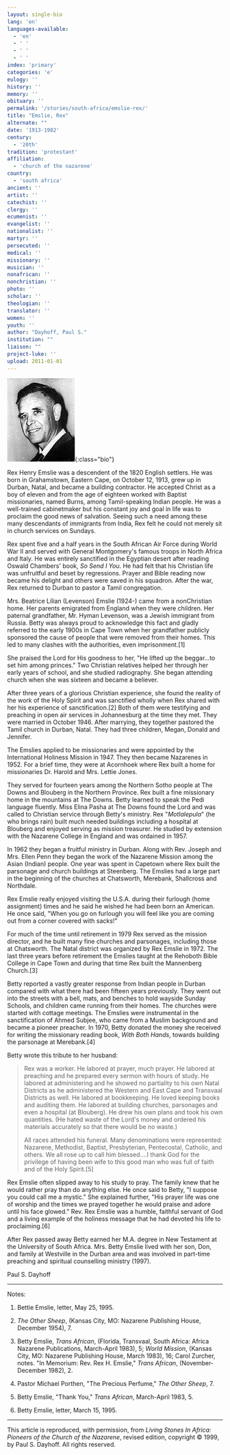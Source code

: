 ```yaml
---
layout: single-bio
lang: 'en'
languages-available:
  - 'en'
  - ' '
  - ' '
  - ' '
index: 'primary'
categories: 'e'
eulogy: ''
history: ''
memory: ''
obituary: ''
permalink: '/stories/south-africa/emslie-rex/'
title: "Emslie, Rex"
alternate: ""
date: '1913-1982'
century:
  - '20th'
tradition: 'protestant'
affiliation:
  - 'church of the nazarene'
country:
  - 'south africa'
ancient: ''
artist: ''
catechist: ''
clergy: ''
ecumenist: ''
evangelist: ''
nationalist: ''
martyr: ''
persecuted: ''
medical: ''
missionary: ''
musician: ''
nonafrican: ''
nonchristian: ''
photo: ''
scholar: ''
theologian: ''
translator: ''
women: ''
youth: ''
author: "Dayhoff, Paul S."
institution: ""
liaison: ""
project-luke: ''
upload: 2011-01-01
---
```


![Rex Emslie](/images/bio-pics/southafrica/emslie-rex/emslie_rex.jpg){:class="bio"}

Rex Henry Emslie was a descendent of the 1820 English settlers.  He was born in Grahamstown, Eastern Cape, on October 12, 1913, grew up in Durban, Natal, and became a building contractor.  He accepted Christ as a boy of eleven and from the age of eighteen worked with Baptist missionaries, named Burns, among Tamil-speaking Indian people.  He was a well-trained cabinetmaker but his constant joy and goal in life was to proclaim the good news of salvation.  Seeing such a need among these many descendants of immigrants from India, Rex felt he could not merely sit in church services on Sundays.

Rex spent five and a half years in the South African Air Force during World War II and served with General Montgomery's famous troops in North Africa and Italy.  He was entirely sanctified in the Egyptian desert after reading Oswald Chambers' book, *So Send I You*.  He had felt that his Christian life was unfruitful and beset by regressions.  Prayer and Bible reading now became his delight and others were saved in his squadron.  After the war, Rex returned to Durban to pastor a Tamil congregation.

Mrs. Beatrice Lilian (Levenson) Emslie (1924-) came from a nonChristian home.  Her parents emigrated from England when they were children. Her paternal grandfather, Mr. Hyman Levenson, was a Jewish immigrant from Russia.  Betty was always proud to acknowledge this fact and gladly referred to the early 1900s in Cape Town when her grandfather publicly sponsored the cause of people that were removed from their homes. This led to many clashes with the authorities, even imprisonment.[1]

She praised the Lord for His goodness to her, "He lifted up the beggar...to set him among princes."  Two Christian relatives helped her through her early years of school, and she studied radiography.  She began attending church when she was sixteen and became a believer.

After three years of a glorious Christian experience, she found the reality of the work of the Holy Spirit and was sanctified wholly when Rex shared with her his experience of sanctification.[2] Both of them were testifying and preaching in open air services in Johannesburg at the time they met. They were married in October 1946. After marrying, they together pastored the Tamil church in Durban, Natal.  They had three children, Megan, Donald and Jennifer.

The Emslies applied to be missionaries and were appointed by the International Holiness Mission in 1947. They then  became Nazarenes in 1952.  For a brief time, they were at Acornhoek where Rex built a home for missionaries Dr. Harold and Mrs. Lettie Jones.

They served for fourteen years among the Northern Sotho people at The Downs and Blouberg in the Northern Province.  Rex built a fine missionary home in the mountains at The Downs.  Betty learned to speak the Pedi language fluently.  Miss Elina Pasha at The Downs found the Lord and was called to Christian service through Betty's ministry.  Rex "*Motlalepula*"  (he who brings rain) built much needed buildings including a hospital at Blouberg and enjoyed serving as mission treasurer.  He studied by extension with the Nazarene College in England and was ordained in 1957.

In 1962 they began a fruitful ministry in Durban.  Along with Rev. Joseph and Mrs. Ellen Penn they began the work of the Nazarene Mission among the Asian (Indian) people. One year was spent in Capetown where Rex built the parsonage and church buildings at Steenberg.  The Emslies had a large part in the beginning of the churches at Chatsworth, Merebank, Shallcross and Northdale.

Rex Emslie really enjoyed visiting the U.S.A. during their furlough (home assignment) times and he said he wished he had been born an American.  He once said, "When you go on furlough you will feel like you are coming out from a corner covered with sacks!"

For much of the time until retirement in 1979 Rex served as the mission director, and he built many fine churches and parsonages, including those at Chatsworth. The Natal district was organized by Rex Emslie in 1972.  The last three years before retirement the Emslies taught at the Rehoboth Bible College in Cape Town and during that time Rex built the Mannenberg Church.[3]

Betty reported a vastly greater response from Indian people in Durban compared with what there had been fifteen years previously.  They went out into the streets with a bell, mats, and benches to hold wayside Sunday Schools, and children came running from their homes.  The churches were started with cottage meetings.  The Emslies were instrumental in the sanctification of Ahmed Subjee, who came from a Muslim background and became a pioneer preacher.  In 1970, Betty donated the money she received for writing the missionary reading book, *With Both Hands*, towards building the parsonage at Merebank.[4]

Betty wrote this tribute to her husband:

> Rex was a worker.  He labored at prayer, much prayer.  He labored at preaching and he prepared every sermon with hours of study.  He labored at administering and he showed no partiality to his own Natal Districts as he administered the Western and East Cape and Transvaal Districts as well.  He labored at bookkeeping.  He loved keeping books and auditing them.  He labored at building churches, parsonages and even a hospital (at Blouberg).  He drew his own plans and took his own quantities. (He hated waste of the Lord's money and ordered his materials accurately so that there would be no waste.)
> 
> All races attended his funeral.  Many denominations were represented: Nazarene, Methodist, Baptist, Presbyterian, Pentecostal, Catholic, and others.  We all rose up to call him blessed....I thank God for the privilege of having been wife to this good man who was full of faith and of the Holy Spirit.[5]
> 

Rex Emslie often slipped away to his study to pray.  The family knew that he would rather pray than do anything else.  He once said to Betty, "I suppose you could call me a mystic."  She explained further, "His prayer life was one of worship and the times we prayed together he would praise and adore until his face glowed."  Rev. Rex Emslie was a humble, faithful servant of God and a living example of the holiness message that he had devoted his life to proclaiming.[6]

After Rex passed away Betty earned her M.A. degree in New Testament at the University of South Africa. Mrs. Betty Emslie lived with her son, Don, and family at Westville in the Durban area and was involved in  part-time preaching and spiritual counselling ministry (1997).

Paul S. Dayhoff

---

Notes:

1. Bettie Emslie, letter, May 25, 1995.

2. *The Other Sheep*, (Kansas City, MO: Nazarene Publishing House, December 1954), 7.

3. Betty Emslie, *Trans African*, (Florida, Transvaal, South Africa: Africa Nazarene Publications, March-April 1983), 5; *World Mission*, (Kansas City, MO: Nazarene Publishing House, March 1983), 16;  Carol Zurcher, notes. "In Memorium: Rev. Rex H. Emslie," *Trans African*, (November-December 1982), 2.

4. Pastor Michael Porthen, "The Precious Perfume," *The Other Sheep*, 7.

5. Betty Emslie, "Thank You," *Trans African*, March-April 1983, 5.

6. Betty Emslie, letter, March 15, 1995.

---

This article is reproduced, with permission, from *Living Stones In Africa: Pioneers of the Church of the Nazarene*, revised edition, copyright &copy; 1999, by Paul S. Dayhoff.  All rights reserved.